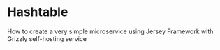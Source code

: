 # Hashtable
How to create a very simple microservice using Jersey Framework with Grizzly self-hosting service

